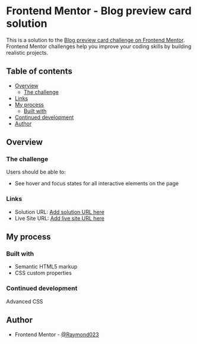 # Frontend Mentor - Blog preview card solution

This is a solution to the [Blog preview card challenge on Frontend Mentor](https://www.frontendmentor.io/challenges/blog-preview-card-ckPaj01IcS). Frontend Mentor challenges help you improve your coding skills by building realistic projects. 

## Table of contents

- [Overview](#overview)
  - [The challenge](#the-challenge)
- [Links](#links)
- [My process](#my-process)
  - [Built with](#built-with)
- [Continued development](#continued-development)
- [Author](#author)

## Overview

### The challenge

Users should be able to:

- See hover and focus states for all interactive elements on the page

### Links

- Solution URL: [Add solution URL here](https://github.com/Raymond023/blog-preview.git)
- Live Site URL: [Add live site URL here](https://blogpreviewfec.netlify.app/)

## My process

### Built with
- Semantic HTML5 markup
- CSS custom properties

### Continued development
Advanced CSS

## Author
- Frontend Mentor - [@Raymond023](https://www.frontendmentor.io/profile/Raymond023)